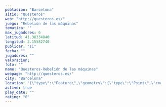 ```yaml
---
poblacion: "Barcelona"
sitio: "Questeros"
web: "http://questeros.es/"
juego: "Rebelión de las máquinas"
tematica: ""
max_jugadores: 6
latitud: 41.38334840
longitud: 2.15582740
publicar: "si"
fecha: ""
jugadores: ""
valoracion: 
foto: ""
name: "Questeros-Rebelión de las máquinas"
webpage: "http://questeros.es/"
city: "Barcelona"
location: "{\"type\":\"Feature\",\"geometry\":{\"type\":\"Point\",\"coordinates\":[41.3833484,2.1558274]}}"
active: true
play_date: ""
rating: "0"
---
```

